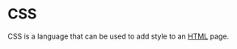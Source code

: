 <h1>CSS</h1>

<p>CSS is a language that can be used to add style to an <a href="/wiki/HTML">HTML</a> page.</p>


